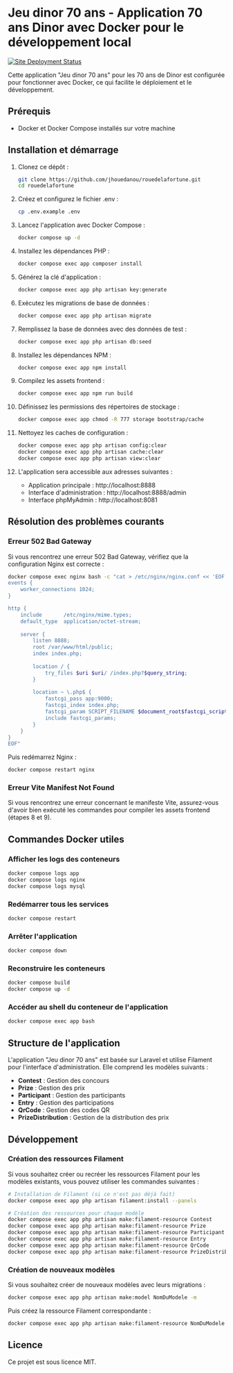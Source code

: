 # Jeu dinor 70 ans - Application 70 ans Dinor avec Docker pour le développement local

[![Site Deployment Status](https://img.shields.io/badge/70%20ans%20Dinor-Déployé-success)](https://github.com/jhouedanou/rouedelafortune)


Cette application "Jeu dinor 70 ans" pour les 70 ans de Dinor est configurée pour fonctionner avec Docker, ce qui facilite le déploiement et le développement.

## Prérequis

- Docker et Docker Compose installés sur votre machine

## Installation et démarrage

1. Clonez ce dépôt :
   ```bash
   git clone https://github.com/jhouedanou/rouedelafortune.git
   cd rouedelafortune
   ```

2. Créez et configurez le fichier .env :
   ```bash
   cp .env.example .env
   ```

3. Lancez l'application avec Docker Compose :
   ```bash
   docker compose up -d
   ```

4. Installez les dépendances PHP :
   ```bash
   docker compose exec app composer install
   ```

5. Générez la clé d'application :
   ```bash
   docker compose exec app php artisan key:generate
   ```

6. Exécutez les migrations de base de données :
   ```bash
   docker compose exec app php artisan migrate
   ```

7. Remplissez la base de données avec des données de test :
   ```bash
   docker compose exec app php artisan db:seed
   ```

8. Installez les dépendances NPM :
   ```bash
   docker compose exec app npm install
   ```

9. Compilez les assets frontend :
   ```bash
   docker compose exec app npm run build
   ```

10. Définissez les permissions des répertoires de stockage :
    ```bash
    docker compose exec app chmod -R 777 storage bootstrap/cache
    ```

11. Nettoyez les caches de configuration :
    ```bash
    docker compose exec app php artisan config:clear
    docker compose exec app php artisan cache:clear
    docker compose exec app php artisan view:clear
    ```

12. L'application sera accessible aux adresses suivantes :
    - Application principale : http://localhost:8888
    - Interface d'administration : http://localhost:8888/admin
    - Interface phpMyAdmin : http://localhost:8081

## Résolution des problèmes courants

### Erreur 502 Bad Gateway

Si vous rencontrez une erreur 502 Bad Gateway, vérifiez que la configuration Nginx est correcte :

```bash
docker compose exec nginx bash -c "cat > /etc/nginx/nginx.conf << 'EOF'
events {
    worker_connections 1024;
}

http {
    include       /etc/nginx/mime.types;
    default_type  application/octet-stream;
    
    server {
        listen 8888;
        root /var/www/html/public;
        index index.php;
        
        location / {
            try_files $uri $uri/ /index.php?$query_string;
        }
        
        location ~ \.php$ {
            fastcgi_pass app:9000;
            fastcgi_index index.php;
            fastcgi_param SCRIPT_FILENAME $document_root$fastcgi_script_name;
            include fastcgi_params;
        }
    }
}
EOF"
```

Puis redémarrez Nginx :
```bash
docker compose restart nginx
```

### Erreur Vite Manifest Not Found

Si vous rencontrez une erreur concernant le manifeste Vite, assurez-vous d'avoir bien exécuté les commandes pour compiler les assets frontend (étapes 8 et 9).


## Commandes Docker utiles

### Afficher les logs des conteneurs
```bash
docker compose logs app
docker compose logs nginx
docker compose logs mysql
```

### Redémarrer tous les services
```bash
docker compose restart
```

### Arrêter l'application
```bash
docker compose down
```

### Reconstruire les conteneurs
```bash
docker compose build
docker compose up -d
```

### Accéder au shell du conteneur de l'application
```bash
docker compose exec app bash
```

## Structure de l'application

L'application "Jeu dinor 70 ans" est basée sur Laravel et utilise Filament pour l'interface d'administration. Elle comprend les modèles suivants :

- **Contest** : Gestion des concours
- **Prize** : Gestion des prix
- **Participant** : Gestion des participants
- **Entry** : Gestion des participations
- **QrCode** : Gestion des codes QR
- **PrizeDistribution** : Gestion de la distribution des prix

## Développement

### Création des ressources Filament

Si vous souhaitez créer ou recréer les ressources Filament pour les modèles existants, vous pouvez utiliser les commandes suivantes :

```bash
# Installation de Filament (si ce n'est pas déjà fait)
docker compose exec app php artisan filament:install --panels

# Création des ressources pour chaque modèle
docker compose exec app php artisan make:filament-resource Contest
docker compose exec app php artisan make:filament-resource Prize
docker compose exec app php artisan make:filament-resource Participant
docker compose exec app php artisan make:filament-resource Entry
docker compose exec app php artisan make:filament-resource QrCode
docker compose exec app php artisan make:filament-resource PrizeDistribution
```

### Création de nouveaux modèles

Si vous souhaitez créer de nouveaux modèles avec leurs migrations :

```bash
docker compose exec app php artisan make:model NomDuModele -m
```

Puis créez la ressource Filament correspondante :

```bash
docker compose exec app php artisan make:filament-resource NomDuModele
```

## Licence

Ce projet est sous licence MIT.
